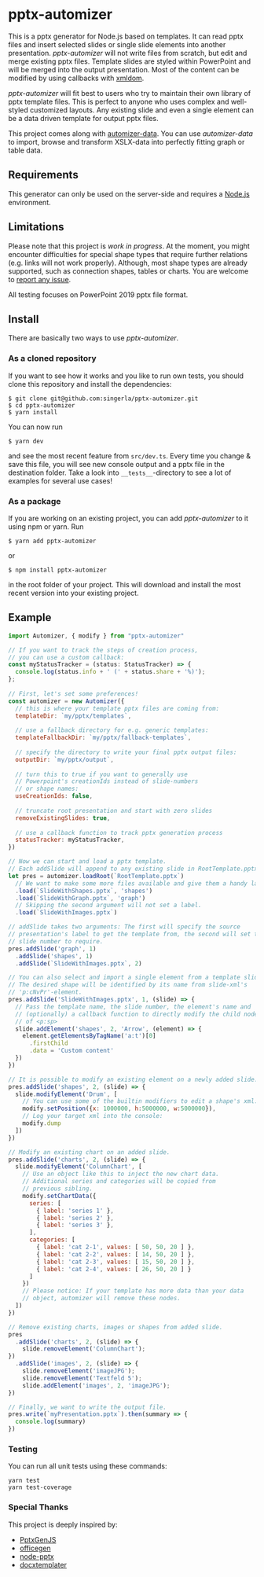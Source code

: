 # pptx-automizer
This is a pptx generator for Node.js based on templates. It can read pptx files and insert selected slides or single slide elements into another presentation. *pptx-automizer* will not write files from scratch, but edit and merge existing pptx files. Template slides are styled within PowerPoint and will be merged into the output presentation. Most of the content can be modified by using callbacks with [xmldom](https://github.com/xmldom/xmldom).

*pptx-automizer* will fit best to users who try to maintain their own library of pptx template files. This is perfect to anyone who uses complex and well-styled customized layouts. Any existing slide and even a single element can be a data driven template for output pptx files.

This project comes along with [automizer-data](https://github.com/singerla/automizer-data). You can use *automizer-data* to import, browse and transform XSLX-data into perfectly fitting graph or table data.

## Requirements
This generator can only be used on the server-side and requires a [Node.js](https://nodejs.org/en/download/package-manager/) environment.

## Limitations
Please note that this project is *work in progress*. At the moment, you might encounter difficulties for special shape types that require further relations (e.g. links will not work properly). Although, most shape types are already supported, such as connection shapes, tables or charts. You are welcome to [report any issue](https://github.com/singerla/pptx-automizer/issues/new).

All testing focuses on PowerPoint 2019 pptx file format.

## Install
There are basically two ways to use *pptx-automizer*.

### As a cloned repository
If you want to see how it works and you like to run own tests, you should clone this repository and install the dependencies:
```
$ git clone git@github.com:singerla/pptx-automizer.git
$ cd pptx-automizer
$ yarn install
```
You can now run 
```
$ yarn dev
```
and see the most recent feature from `src/dev.ts`. Every time you change & save this file, you will see new console output and a pptx file in the destination folder. Take a look into `__tests__`-directory to see a lot of examples for several use cases!

### As a package
If you are working on an existing project, you can add *pptx-automizer* to it using npm or yarn. Run
```
$ yarn add pptx-automizer
```
or
```
$ npm install pptx-automizer
```
in the root folder of your project. This will download and install the most recent version into your existing project.

## Example
```js
import Automizer, { modify } from "pptx-automizer"

// If you want to track the steps of creation process,
// you can use a custom callback:
const myStatusTracker = (status: StatusTracker) => {
  console.log(status.info + ' (' + status.share + '%)');
};
  
// First, let's set some preferences!
const automizer = new Automizer({
  // this is where your template pptx files are coming from:
  templateDir: `my/pptx/templates`,
  
  // use a fallback directory for e.g. generic templates:
  templateFallbackDir: `my/pptx/fallback-templates`,
  
  // specify the directory to write your final pptx output files:
  outputDir: `my/pptx/output`,
  
  // turn this to true if you want to generally use
  // Powerpoint's creationIds instead of slide-numbers
  // or shape names:
  useCreationIds: false,
  
  // truncate root presentation and start with zero slides
  removeExistingSlides: true,
  
  // use a callback function to track pptx generation process
  statusTracker: myStatusTracker,
})

// Now we can start and load a pptx template.
// Each addSlide will append to any existing slide in RootTemplate.pptx.
let pres = automizer.loadRoot(`RootTemplate.pptx`)
  // We want to make some more files available and give them a handy label.
  .load(`SlideWithShapes.pptx`, 'shapes')
  .load(`SlideWithGraph.pptx`, 'graph')
  // Skipping the second argument will not set a label.
  .load(`SlideWithImages.pptx`)

// addSlide takes two arguments: The first will specify the source 
// presentation's label to get the template from, the second will set the 
// slide number to require.
pres.addSlide('graph', 1)
  .addSlide('shapes', 1)
  .addSlide(`SlideWithImages.pptx`, 2)

// You can also select and import a single element from a template slide. 
// The desired shape will be identified by its name from slide-xml's 
// 'p:cNvPr'-element.
pres.addSlide('SlideWithImages.pptx', 1, (slide) => {
  // Pass the template name, the slide number, the element's name and 
  // (optionally) a callback function to directly modify the child nodes 
  // of <p:sp>
  slide.addElement('shapes', 2, 'Arrow', (element) => {
    element.getElementsByTagName('a:t')[0]
      .firstChild
      .data = 'Custom content'
  })
})

// It is possible to modify an existing element on a newly added slide.
pres.addSlide('shapes', 2, (slide) => {
  slide.modifyElement('Drum', [
    // You can use some of the builtin modifiers to edit a shape's xml:
    modify.setPosition({x: 1000000, h:5000000, w:5000000}),
    // Log your target xml into the console:
    modify.dump
  ])
})

// Modify an existing chart on an added slide.
pres.addSlide('charts', 2, (slide) => {
  slide.modifyElement('ColumnChart', [
    // Use an object like this to inject the new chart data.
    // Additional series and categories will be copied from
    // previous sibling.
    modify.setChartData({
      series: [
        { label: 'series 1' },
        { label: 'series 2' },
        { label: 'series 3' },
      ],
      categories: [
        { label: 'cat 2-1', values: [ 50, 50, 20 ] },
        { label: 'cat 2-2', values: [ 14, 50, 20 ] },
        { label: 'cat 2-3', values: [ 15, 50, 20 ] },
        { label: 'cat 2-4', values: [ 26, 50, 20 ] }
      ]
    })
    // Please notice: If your template has more data than your data
    // object, automizer will remove these nodes.
  ])
})

// Remove existing charts, images or shapes from added slide.
pres
  .addSlide('charts', 2, (slide) => {
    slide.removeElement('ColumnChart');
})
  .addSlide('images', 2, (slide) => {
    slide.removeElement('imageJPG');
    slide.removeElement('Textfeld 5');
    slide.addElement('images', 2, 'imageJPG');
})

// Finally, we want to write the output file.
pres.write(`myPresentation.pptx`).then(summary => {
  console.log(summary)
})
```

### Testing
You can run all unit tests using these commands:
```
yarn test
yarn test-coverage
```

### Special Thanks
This project is deeply inspired by:

* [PptxGenJS](https://github.com/gitbrent/PptxGenJS)
* [officegen](https://github.com/Ziv-Barber/officegen)
* [node-pptx](https://github.com/heavysixer/node-pptx)
* [docxtemplater](https://github.com/open-xml-templating/docxtemplater)
